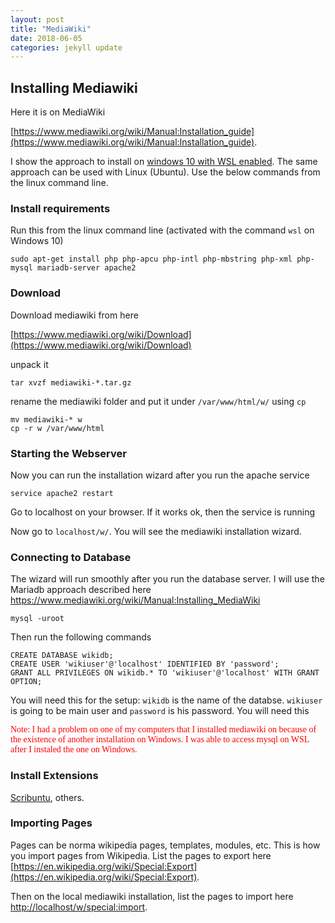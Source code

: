 ```yaml
---
layout: post
title: "MediaWiki"
date: 2018-06-05
categories: jekyll update
---
```


Installing Mediawiki
--------------------

Here it is on MediaWiki 

[https://www.mediawiki.org/wiki/Manual:Installation_guide](https://www.mediawiki.org/wiki/Manual:Installation_guide).

I show the approach to install on [windows 10 with WSL enabled](https://docs.microsoft.com/en-us/windows/wsl/install-win10). The same approach can be used with Linux (Ubuntu). Use the below commands from the linux command line.

### Install requirements
Run this from the linux command line (activated with the command `wsl` on Windows 10)
```
sudo apt-get install php php-apcu php-intl php-mbstring php-xml php-mysql mariadb-server apache2
```
### Download
Download mediawiki  from here

[https://www.mediawiki.org/wiki/Download](https://www.mediawiki.org/wiki/Download)

unpack it
```
tar xvzf mediawiki-*.tar.gz
```
rename the mediawiki folder and put it under `/var/www/html/w/` using `cp`
```
mv mediawiki-* w
cp -r w /var/www/html
```
### Starting the Webserver
Now you can run the installation wizard after you run the apache service
```
service apache2 restart
```
Go to localhost on your browser. If it works ok, then the service is running

Now go to `localhost/w/`. You will see the mediawiki installation wizard.

### Connecting to Database
The wizard will run smoothly after you run the database server. 
I will use the Mariadb approach described here https://www.mediawiki.org/wiki/Manual:Installing_MediaWiki

```
mysql -uroot
```

Then run the following commands

```
CREATE DATABASE wikidb;
CREATE USER 'wikiuser'@'localhost' IDENTIFIED BY 'password';
GRANT ALL PRIVILEGES ON wikidb.* TO 'wikiuser'@'localhost' WITH GRANT OPTION;
```
You will need this for the setup: `wikidb` is the name of the databse. `wikiuser` is going to be main user and `password` is his password. You will need this

<span style="font-family:times; color:red;">
Note: I had a problem on one of my computers that I installed mediawiki on because of the existence of another installation on Windows. I was able to access mysql on WSL after I instaled the one on Windows.
</span>

### Install Extensions
[Scribuntu](https://www.mediawiki.org/wiki/Extension:Scribunto), others.

### Importing Pages
Pages can be norma wikipedia pages, templates, modules, etc. This is how you import pages from Wikipedia. List the pages to export here [https://en.wikipedia.org/wiki/Special:Export](https://en.wikipedia.org/wiki/Special:Export).

Then on the local mediawiki installation, list the pages to import here [http://localhost/w/special:import](http://localhost/w/special:import).
